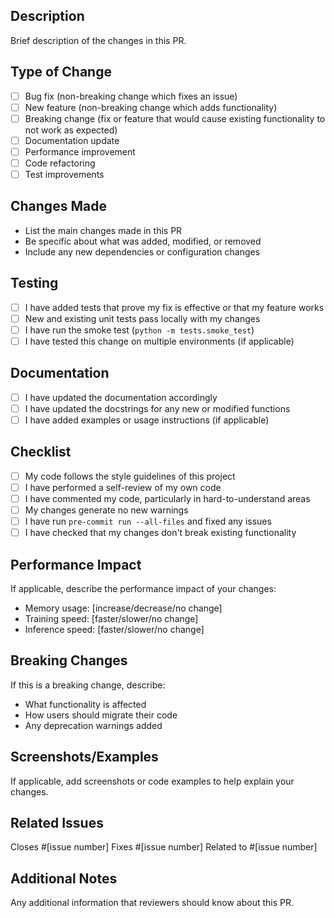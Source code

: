 ## Description

Brief description of the changes in this PR.

## Type of Change

- [ ] Bug fix (non-breaking change which fixes an issue)
- [ ] New feature (non-breaking change which adds functionality)
- [ ] Breaking change (fix or feature that would cause existing functionality to not work as expected)
- [ ] Documentation update
- [ ] Performance improvement
- [ ] Code refactoring
- [ ] Test improvements

## Changes Made

- List the main changes made in this PR
- Be specific about what was added, modified, or removed
- Include any new dependencies or configuration changes

## Testing

- [ ] I have added tests that prove my fix is effective or that my feature works
- [ ] New and existing unit tests pass locally with my changes
- [ ] I have run the smoke test (`python -m tests.smoke_test`)
- [ ] I have tested this change on multiple environments (if applicable)

## Documentation

- [ ] I have updated the documentation accordingly
- [ ] I have updated the docstrings for any new or modified functions
- [ ] I have added examples or usage instructions (if applicable)

## Checklist

- [ ] My code follows the style guidelines of this project
- [ ] I have performed a self-review of my own code
- [ ] I have commented my code, particularly in hard-to-understand areas
- [ ] My changes generate no new warnings
- [ ] I have run `pre-commit run --all-files` and fixed any issues
- [ ] I have checked that my changes don't break existing functionality

## Performance Impact

If applicable, describe the performance impact of your changes:
- Memory usage: [increase/decrease/no change]
- Training speed: [faster/slower/no change]
- Inference speed: [faster/slower/no change]

## Breaking Changes

If this is a breaking change, describe:
- What functionality is affected
- How users should migrate their code
- Any deprecation warnings added

## Screenshots/Examples

If applicable, add screenshots or code examples to help explain your changes.

## Related Issues

Closes #[issue number]
Fixes #[issue number]
Related to #[issue number]

## Additional Notes

Any additional information that reviewers should know about this PR.
